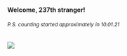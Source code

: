 #### Welcome, 237th stranger!

###### <sup>P.S. counting started approximately in 10.01.21</sup>

<img src="https://kraftwerk28.pp.ua/vcnt.png"></img>
